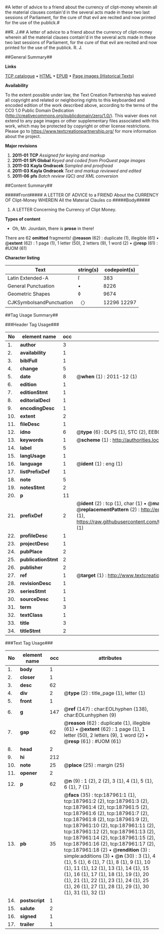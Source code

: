 #A letter of advice to a friend about the currency of clipt-money wherein all the material clauses contain'd in the several acts made in these two last sessions of Parliament, for the cure of that evil are recited and now printed for the use of the publick.#

##R. J.##
A letter of advice to a friend about the currency of clipt-money wherein all the material clauses contain'd in the several acts made in these two last sessions of Parliament, for the cure of that evil are recited and now printed for the use of the publick.
R. J.

##General Summary##

**Links**

[TCP catalogue](http://www.ota.ox.ac.uk/tcp/)  • 
[HTML](http://tei.it.ox.ac.uk/tcp/Texts-HTML/free/B09/B09309.html)  • 
[EPUB](http://tei.it.ox.ac.uk/tcp/Texts-EPUB/free/B09/B09309.epub) • 
[Page images (Historical Texts)](https://historicaltexts.jisc.ac.uk/eebo-62369341e)

**Availability**

To the extent possible under law, the Text Creation Partnership has waived all copyright and related or neighboring rights to this keyboarded and encoded edition of the work described above, according to the terms of the CC0 1.0 Public Domain Dedication (http://creativecommons.org/publicdomain/zero/1.0/). This waiver does not extend to any page images or other supplementary files associated with this work, which may be protected by copyright or other license restrictions. Please go to https://www.textcreationpartnership.org/ for more information about the project.

**Major revisions**

1. __2011-01__ __TCP__ *Assigned for keying and markup*
1. __2011-01__ __SPi Global__ *Keyed and coded from ProQuest page images*
1. __2011-03__ __Kayla Ondracek__ *Sampled and proofread*
1. __2011-03__ __Kayla Ondracek__ *Text and markup reviewed and edited*
1. __2011-06__ __pfs__ *Batch review (QC) and XML conversion*

##Content Summary##

#####Front#####
A LETTER OF ADVICE to a FRIEND About the CURRENCY OF Clipt-Money WHEREIN All the Material Clauſes co
#####Body#####

1. A LETTER Concerning the Currency of Clipt Money.

**Types of content**

  * Oh, Mr. Jourdain, there is **prose** in there!

There are 62 **omitted** fragments! 
 @__reason__ (62) : duplicate (1), illegible (61)  •  @__extent__ (62) : 1 page (1), 1 letter (50), 2 letters (9), 1 word (2)  •  @__resp__ (61) : #UOM (61)

**Character listing**


|Text|string(s)|codepoint(s)|
|---|---|---|
|Latin Extended-A|ſ|383|
|General Punctuation|•|8226|
|Geometric Shapes|◊|9674|
|CJKSymbolsandPunctuation|〈〉|12296 12297|

##Tag Usage Summary##

###Header Tag Usage###

|No|element name|occ|attributes|
|---|---|---|---|
|1.|__author__|3||
|2.|__availability__|1||
|3.|__biblFull__|1||
|4.|__change__|5||
|5.|__date__|8| @__when__ (1) : 2011-12 (1)|
|6.|__edition__|1||
|7.|__editionStmt__|1||
|8.|__editorialDecl__|1||
|9.|__encodingDesc__|1||
|10.|__extent__|2||
|11.|__fileDesc__|1||
|12.|__idno__|6| @__type__ (6) : DLPS (1), STC (2), EEBO-CITATION (1), OCLC (1), VID (1)|
|13.|__keywords__|1| @__scheme__ (1) : http://authorities.loc.gov/ (1)|
|14.|__label__|5||
|15.|__langUsage__|1||
|16.|__language__|1| @__ident__ (1) : eng (1)|
|17.|__listPrefixDef__|1||
|18.|__note__|5||
|19.|__notesStmt__|2||
|20.|__p__|11||
|21.|__prefixDef__|2| @__ident__ (2) : tcp (1), char (1)  •  @__matchPattern__ (2) : ([0-9\-]+):([0-9IVX]+) (1), (.+) (1)  •  @__replacementPattern__ (2) : http://eebo.chadwyck.com/downloadtiff?vid=$1&page=$2 (1), https://raw.githubusercontent.com/textcreationpartnership/Texts/master/tcpchars.xml#$1 (1)|
|22.|__profileDesc__|1||
|23.|__projectDesc__|1||
|24.|__pubPlace__|2||
|25.|__publicationStmt__|2||
|26.|__publisher__|2||
|27.|__ref__|1| @__target__ (1) : http://www.textcreationpartnership.org/docs/. (1)|
|28.|__revisionDesc__|1||
|29.|__seriesStmt__|1||
|30.|__sourceDesc__|1||
|31.|__term__|3||
|32.|__textClass__|1||
|33.|__title__|3||
|34.|__titleStmt__|2||


###Text Tag Usage###

|No|element name|occ|attributes|
|---|---|---|---|
|1.|__body__|1||
|2.|__closer__|1||
|3.|__desc__|62||
|4.|__div__|2| @__type__ (2) : title_page (1), letter (1)|
|5.|__front__|1||
|6.|__g__|147| @__ref__ (147) : char:EOLhyphen (138), char:EOLunhyphen (9)|
|7.|__gap__|62| @__reason__ (62) : duplicate (1), illegible (61)  •  @__extent__ (62) : 1 page (1), 1 letter (50), 2 letters (9), 1 word (2)  •  @__resp__ (61) : #UOM (61)|
|8.|__head__|2||
|9.|__hi__|212||
|10.|__note__|25| @__place__ (25) : margin (25)|
|11.|__opener__|2||
|12.|__p__|62| @__n__ (9) : 1 (2), 2 (2), 3 (1), 4 (1), 5 (1), 6 (1), 7 (1)|
|13.|__pb__|35| @__facs__ (35) : tcp:187961:1 (1), tcp:187961:2 (2), tcp:187961:3 (2), tcp:187961:4 (2), tcp:187961:5 (2), tcp:187961:6 (2), tcp:187961:7 (2), tcp:187961:8 (2), tcp:187961:9 (2), tcp:187961:10 (2), tcp:187961:11 (2), tcp:187961:12 (2), tcp:187961:13 (2), tcp:187961:14 (2), tcp:187961:15 (2), tcp:187961:16 (2), tcp:187961:17 (2), tcp:187961:18 (2)  •  @__rendition__ (3) : simple:additions (3)  •  @__n__ (30) : 3 (1), 4 (1), 5 (1), 6 (1), 7 (1), 8 (1), 9 (1), 10 (1), 11 (1), 12 (1), 13 (1), 14 (1), 15 (1), 16 (1), 17 (1), 18 (1), 19 (1), 20 (1), 21 (1), 22 (1), 23 (1), 24 (1), 25 (1), 26 (1), 27 (1), 28 (1), 29 (1), 30 (1), 31 (1), 32 (1)|
|14.|__postscript__|1||
|15.|__salute__|2||
|16.|__signed__|1||
|17.|__trailer__|1||
